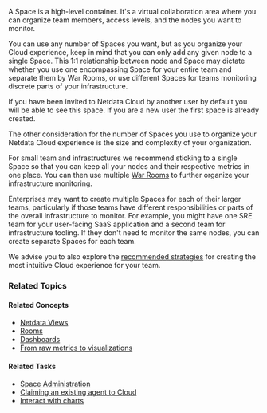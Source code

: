 <!--
title: "Spaces"
sidebar_label: "Spaces"
custom_edit_url: "https://github.com/netdata/netdata/blob/master/docs/concepts/netdata-cloud/spaces.md"
sidebar_position: "1600"
learn_status: "Published"
learn_topic_type: "Concepts"
learn_rel_path: "Concepts/Netdata cloud"
learn_docs_purpose: "Present the purpose of Spaces"
-->

A Space is a high-level container. It's a virtual collaboration area where you can organize team members, access
levels, and the nodes you want to monitor.

You can use any number of Spaces you want, but as you organize your Cloud experience, keep in mind that you can only add
any given node to a single Space. This 1:1 relationship between node and Space may dictate whether you use one
encompassing Space for your entire team and separate them by War Rooms, or use different Spaces for teams monitoring
discrete parts of your infrastructure.

If you have been invited to Netdata Cloud by another user by default you will be able to see this space. If you are a new
user the first space is already created.

The other consideration for the number of Spaces you use to organize your Netdata Cloud experience is the size and
complexity of your organization.

For small team and infrastructures we recommend sticking to a single Space so that you can keep all your nodes and their
respective metrics in one place. You can then use
multiple [War Rooms](https://github.com/netdata/netdata/blob/master/docs/concepts/netdata-cloud/rooms.md) to further
organize your infrastructure monitoring.

Enterprises may want to create multiple Spaces for each of their larger teams, particularly if those teams have
different responsibilities or parts of the overall infrastructure to monitor. For example, you might have one SRE team
for your user-facing SaaS application and a second team for infrastructure tooling. If they don't need to monitor the
same nodes, you can create separate Spaces for each team.

We advise you to also explore the [recommended strategies](https://github.com/netdata/netdata/blob/master/docs/tasks/setup/setup-spaces-and-rooms.md#how-to-organize-your-netdata-cloud) for creating the most intuitive Cloud experience for your team.

### Related Topics

#### **Related Concepts**

- [Netdata Views](https://github.com/netdata/netdata/blob/master/docs/concepts/netdata-cloud/netdata-views.md)
- [Rooms](https://github.com/netdata/netdata/blob/master/docs/concepts/netdata-cloud/rooms.md)
- [Dashboards](https://github.com/netdata/netdata/blob/master/docs/concepts/visualizations/dashboards.md)
- [From raw metrics to visualizations](https://github.com/netdata/netdata/blob/master/docs/concepts/visualizations/from-raw-metrics-to-visualization.md)

#### Related Tasks

- [Space Administration](https://github.com/netdata/netdata/blob/master/docs/tasks/setup/space-administration/spaces.md)
- [Claiming an existing agent to Cloud](https://github.com/netdata/netdata/blob/master/docs/tasks/setup/claim-existing-agent-to-cloud.md)
- [Interact with charts](https://github.com/netdata/netdata/blob/master/docs/tasks/operations/interact-with-the-charts.md)
